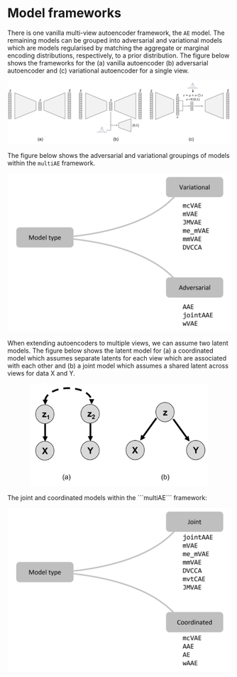 # Model frameworks

There is one vanilla multi-view autoencoder framework, the ```AE``` model. The remaining models can be grouped into adversarial and variational models which are models regularised by matching the aggregate or marginal encoding distributions, respectively, to a prior distribution. The figure below shows the frameworks for the (a) vanilla autoencoder (b) adversarial autoencoder and (c) variational autoencoder for a single view.
<p align="center">
  <img src="./figures/autoencoder_models.png" alt="fig" width="1000"/ >
</p>

The figure below shows the adversarial and variational groupings of models within the ```multiAE``` framework.

<p align="center">
  <img src="./figures/model_type1.png" alt="fig" width="600"/>
</p>

When extending autoencoders to multiple views, we can assume two latent models. The figure below shows the latent model for (a) a coordinated model which assumes separate latents for each view which are associated with each other and (b) a joint model which assumes a shared latent across views for data X and Y.

<p align="center">
  <img src="./figures/latent_models.png" alt="fig" width="400"/>
</p>
The joint and coordinated models within the ```multiAE``` framework:

<p align="center">
  <img src="./figures/model_type2.png" alt="fig" width="600"/>
</p>
